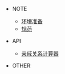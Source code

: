 <!-- docs/_sidebar.md -->

- NOTE

  - [环境准备](note/env-prepare.md)
  - [规范](note/standard.md)

- API

  - [亲戚关系计算器](api/relations.md)

- OTHER
